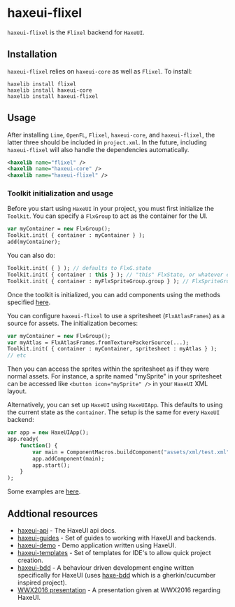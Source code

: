 # haxeui-flixel
`haxeui-flixel` is the `Flixel` backend for `HaxeUI`.


## Installation
`haxeui-flixel` relies on `haxeui-core` as well as `Flixel`. To install:

```
haxelib install flixel
haxelib install haxeui-core
haxelib install haxeui-flixel
```

## Usage

After installing `Lime`, `OpenFL`, `Flixel`, `haxeui-core`, and `haxeui-flixel`, the latter three should be included in `project.xml`. In the future, including `haxeui-flixel` will also handle the dependencies automatically.

```xml
<haxelib name="flixel" />
<haxelib name="haxeui-core" />
<haxelib name="haxeui-flixel" />
```

### Toolkit initialization and usage
Before you start using `HaxeUI` in your project, you must first initialize the `Toolkit`. You can specify a `FlxGroup` to act as the container for the UI.

```haxe
var myContainer = new FlxGroup();
Toolkit.init( { container : myContainer } );
add(myContainer);
```

You can also do:
```haxe
Toolkit.init( { } ); // defaults to FlxG.state
Toolkit.init( { container : this } ); // "this" FlxState, or whatever else "this" is referring to (has to extend FlxGroup)
Toolkit.init( { container : myFlxSpriteGroup.group } ); // FlxSpriteGroup as the container
```

Once the toolkit is initialized, you can add components using the methods specified <a href="https://github.com/haxeui/haxeui-core#adding-components-using-haxe-code">here</a>.

You can configure `haxeui-flixel` to use a spritesheet (`FlxAtlasFrames`) as a source for assets. The initialization becomes:
```haxe
var myContainer = new FlxGroup();
var myAtlas = FlxAtlasFrames.fromTexturePackerSource(...);
Toolkit.init( { container : myContainer, spritesheet : myAtlas } );
// etc
```
Then you can access the sprites within the spritesheet as if they were normal assets. For instance, a sprite named "mySprite" in your spritesheet can be accessed like `<button icon="mySprite" />` in your `HaxeUI` XML layout.

Alternatively, you can set up `HaxeUI` using `HaxeUIApp`. This defaults to using the current state as the `container`. The setup is the same for every `HaxeUI` backend:

```haxe
var app = new HaxeUIApp();
app.ready(
	function() {
		var main = ComponentMacros.buildComponent("assets/xml/test.xml"); // whatever your XML layout path is
		app.addComponent(main);
		app.start();
	}
);
```

Some examples are [here](https://github.com/haxeui/component-examples).


## Addtional resources
* <a href="http://haxeui.github.io/haxeui-api/">haxeui-api</a> - The HaxeUI api docs.
* <a href="https://github.com/haxeui/haxeui-guides">haxeui-guides</a> - Set of guides to working with HaxeUI and backends.
* <a href="https://github.com/haxeui/haxeui-demo">haxeui-demo</a> - Demo application written using HaxeUI.
* <a href="https://github.com/haxeui/haxeui-templates">haxeui-templates</a> - Set of templates for IDE's to allow quick project creation.
* <a href="https://github.com/haxeui/haxeui-bdd">haxeui-bdd</a> - A behaviour driven development engine written specifically for HaxeUI (uses <a href="https://github.com/haxeui/haxe-bdd">haxe-bdd</a> which is a gherkin/cucumber inspired project).
* <a href="https://www.youtube.com/watch?v=L8J8qrR2VSg&feature=youtu.be">WWX2016 presentation</a> - A presentation given at WWX2016 regarding HaxeUI.

